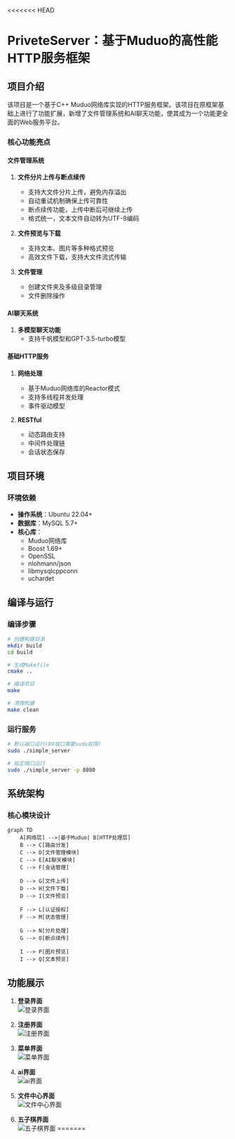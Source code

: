 <<<<<<< HEAD
# PriveteServer：基于Muduo的高性能HTTP服务框架

## 项目介绍

该项目是一个基于C++ Muduo网络库实现的HTTP服务框架。该项目在原框架基础上进行了功能扩展，新增了文件管理系统和AI聊天功能，使其成为一个功能更全面的Web服务平台。

### 核心功能亮点

#### 文件管理系统
1. **文件分片上传与断点续传**
   - 支持大文件分片上传，避免内存溢出
   - 自动重试机制确保上传可靠性
   - 断点续传功能，上传中断后可继续上传
   - 格式统一，文本文件自动转为UTF-8编码
   
2. **文件预览与下载**
   - 支持文本、图片等多种格式预览
   - 高效文件下载，支持大文件流式传输

3. **文件管理**
   - 创建文件夹及多级目录管理
   - 文件删除操作

#### AI聊天系统
1. **多模型聊天功能**
   - 支持千帆模型和GPT-3.5-turbo模型

#### 基础HTTP服务
1. **网络处理**
   - 基于Muduo网络库的Reactor模式
   - 支持多线程并发处理
   - 事件驱动模型

2. **RESTful**
   - 动态路由支持
   - 中间件处理链
   - 会话状态保存

## 项目环境

### 环境依赖
- **操作系统**：Ubuntu 22.04+
- **数据库**：MySQL 5.7+
- **核心库**：
  - Muduo网络库
  - Boost 1.69+
  - OpenSSL
  - nlohmann/json
  - libmysqlcppconn
  - uchardet

## 编译与运行

### 编译步骤
```sh
# 创建构建目录
mkdir build
cd build

# 生成Makefile
cmake ..

# 编译项目
make

# 清理构建
make clean
```

### 运行服务
```sh
# 默认端口运行(80端口需要sudo权限)
sudo ./simple_server

# 指定端口运行
sudo ./simple_server -p 8080
```

## 系统架构

### 核心模块设计
```mermaid
graph TD
    A[网络层] -->|基于Muduo| B[HTTP处理层]
    B --> C[路由分发]
    C --> D[文件管理模块]
    C --> E[AI聊天模块]
    C --> F[会话管理]
    
    D --> G[文件上传]
    D --> H[文件下载]
    D --> I[文件预览]
    
    F --> L[认证授权]
    F --> M[状态管理]
    
    G --> N[分片处理]
    G --> O[断点续传]
    
    I --> P[图片预览]
    I --> Q[文本预览]
```

## 功能展示

1. **登录界面**  
   ![登录界面](images/login.png)

2. **注册界面**  
   ![注册界面](images/register.png)

3. **菜单界面**  
   ![菜单界面](images/menu.png)

4. **ai界面**  
    ![ai界面](images/ai.png)

5. **文件中心界面**  
    ![文件中心界面](images/filecenter.png)

6. **五子棋界面**  
    ![五子棋界面](images/gomoku.png)
=======
